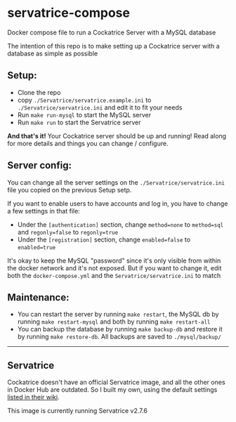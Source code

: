 # servatrice-compose
Docker compose file to run a Cockatrice Server with a MySQL database

The intention of this repo is to make setting up a Cockatrice server with a database as simple as possible


## Setup:
- Clone the repo
- copy `./Servatrice/servatrice.example.ini` to `./Servatrice/servatrice.ini` and edit it to fit your needs
- Run `make run-mysql` to start the MySQL server
- Run `make run` to start the Servatrice server

**And that's it!** Your Cockatrice server should be up and running! Read along for more details and things you can change / configure.


## Server config:
You can change all the server settings on the `./Servatrice/servatrice.ini` file you copied on the previous Setup setp.

If you want to enable users to have accounts and log in, you have to change a few settings in that file:
- Under the `[authentication]` section, change `method=none` to `method=sql` and `regonly=false` to `regonly=true`
- Under the `[registration]` section, change `enabled=false` to `enabled=true`

It's okay to keep the MySQL "password" since it's only visible from within the docker network and it's not exposed. But if you want to change it, edit both the `docker-compose.yml` and the `Servatrice/servatrice.ini` to match

## Maintenance:
- You can restart the server by running `make restart`, the MySQL db by running `make restart-mysql` and both by running `make restart-all`
- You can backup the database by running `make backup-db` and restore it by running `make restore-db`. All backups are saved to `./mysql/backup/`

---------------

## Servatrice
Cockatrice doesn't have an official Servatrice image, and all the other ones in Docker Hub are outdated. So I built my own, using the default settings [listed in their wiki](https://github.com/Cockatrice/Cockatrice/wiki/Setting-up-Servatrice#2-servatrice-server-build-and-setup).

This image is currently running Servatrice v2.7.6